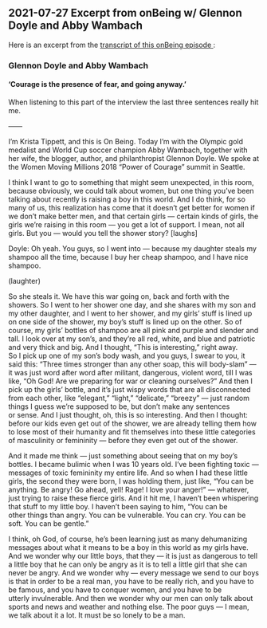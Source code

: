 ## 2021-07-27 Excerpt from onBeing w/ Glennon Doyle and Abby Wambach

Here is an excerpt from the [transcript of this onBeing episode ](https://onbeing.org/programs/glennon-doyle-and-abby-wambach-courage-is-the-presence-of-fear-and-going-anyway/#transcript):

### Glennon Doyle and Abby Wambach
#### ‘Courage is the presence of fear, and going anyway.’

When listening to this part of the interview the last three sentences really hit me.

——

I’m Krista Tippett, and this is On Being. Today I’m with the Olympic gold medalist and World Cup soccer champion Abby Wambach, together with her wife, the blogger, author, and philanthropist Glennon Doyle. We spoke at the Women Moving Millions 2018 “Power of Courage” summit in Seattle.  
  
I think I want to go to something that might seem unexpected, in this room, because obviously, we could talk about women, but one thing you’ve been talking about recently is raising a boy in this world. And I do think, for so many of us, this realization has come that it doesn’t get better for women if we don’t make better men, and that certain girls — certain kinds of girls, the girls we’re raising in this room — you get a lot of support. I mean, not all girls. But you — would you tell the shower story? [laughs]  
  
Doyle: Oh yeah. You guys, so I went into — because my daughter steals my shampoo all the time, because I buy her cheap shampoo, and I have nice shampoo.  
  
 (laughter)
  
So she steals it. We have this war going on, back and forth with the showers. So I went to her shower one day, and she shares with my son and my other daughter, and I went to her shower, and my girls’ stuff is lined up on one side of the shower, my boy’s stuff is lined up on the other. So of course, my girls’ bottles of shampoo are all pink and purple and slender and tall. I look over at my son’s, and they’re all red, white, and blue and patriotic and very thick and big. And I thought, “This is interesting,” right away.  
So I pick up one of my son’s body wash, and you guys, I swear to you, it said this: “Three times stronger than any other soap, this will body-slam” — it was just word after word after militant, dangerous, violent word, till I was like, “Oh God! Are we preparing for war or cleaning ourselves?” And then I pick up the girls’ bottle, and it’s just wispy words that are all disconnected from each other, like “elegant,” “light,” “delicate,” “breezy” — just random things I guess we’re supposed to be, but don’t make any sentences or sense. And I just thought, oh, this is so interesting. And then I thought: before our kids even get out of the shower, we are already telling them how to lose most of their humanity and fit themselves into these little categories of masculinity or femininity — before they even get out of the shower.  
  
And it made me think — just something about seeing that on my boy’s bottles. I became bulimic when I was 10 years old. I’ve been fighting toxic — messages of toxic femininity my entire life. And so when I had these little girls, the second they were born, I was holding them, just like, “You can be anything. Be angry! Go ahead, yell! Rage! I love your anger!” — whatever, just trying to raise these fierce girls. And it hit me, I haven’t been whispering that stuff to my little boy. I haven’t been saying to him, “You can be other things than angry. You can be vulnerable. You can cry. You can be soft. You can be gentle.”  
  
I think, oh God, of course, he’s been learning just as many dehumanizing messages about what it means to be a boy in this world as my girls have. And we wonder why our little boys, that they — it is just as dangerous to tell a little boy that he can only be angry as it is to tell a little girl that she can never be angry. And we wonder why — every message we send to our boys is that in order to be a real man, you have to be really rich, and you have to be famous, and you have to conquer women, and you have to be utterly invulnerable. And then we wonder why our men can only talk about sports and news and weather and nothing else. The poor guys — I mean, we talk about it a lot. It must be so lonely to be a man.